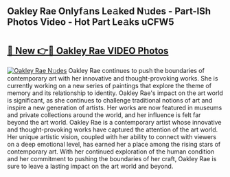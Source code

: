 ## Oakley Rae Onlyf𝚊ns Le𝚊ked N𝚞des - Part-lSh Photos Video - Hot Part Le𝚊ks uCFW5

# <h2><a href="http://ac31559.deff.icu/?id=Oakley+Rae">🔗 New 👉🔴 Oakley Rae VIDEO Photos</a></h2>

[![Oakley Rae N𝚞des](https://i.imgur.com/rIISA9y.gif)](http://ac31559.deff.icu/?id=Oakley+Rae)
Oakley Rae continues to push the boundaries of contemporary art with her innovative and thought-provoking works. She is currently working on a new series of paintings that explore the theme of memory and its relationship to identity. Oakley Rae's impact on the art world is significant, as she continues to challenge traditional notions of art and inspire a new generation of artists. Her works are now featured in museums and private collections around the world, and her influence is felt far beyond the art world. Oakley Rae is a contemporary artist whose innovative and thought-provoking works have captured the attention of the art world. Her unique artistic vision, coupled with her ability to connect with viewers on a deep emotional level, has earned her a place among the rising stars of contemporary art. With her continued exploration of the human condition and her commitment to pushing the boundaries of her craft, Oakley Rae is sure to leave a lasting impact on the art world and beyond.
